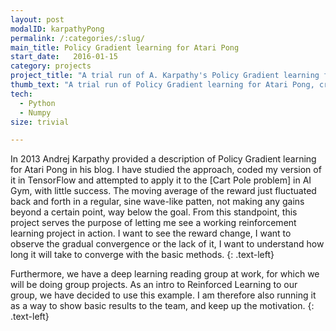 ```yaml
---
layout: post
modalID: karpathyPong
permalink: /:categories/:slug/
main_title: Policy Gradient learning for Atari Pong
start_date:   2016-01-15
category: projects
project_title: "A trial run of A. Karpathy's Policy Gradient learning for Atari Pong"
thumb_text: "A trial run of Policy Gradient learning for Atari Pong, created by Andrej Karpathy."
tech:
  - Python
  - Numpy
size: trivial

---
```


In 2013 Andrej Karpathy provided a description of Policy Gradient learning for Atari Pong in his blog. I have studied the approach, coded my version of it in TensorFlow and attempted to apply it to the [Cart Pole problem] in AI Gym, with little success. The moving average of the reward just fluctuated back and forth in a regular, sine wave-like patten, not making any gains beyond a certain point, way below the goal. From this standpoint, this project serves the purpose of letting me see a working reinforcement learning project in action. I want to see the reward change, I want to observe the gradual convergence or the lack of it, I want to understand how long it will take to converge with the basic methods.
{: .text-left}

Furthermore, we have a deep learning reading group at work, for which we will be doing group projects. As an intro to Reinforced Learning to our group, we have decided to use this example. I am therefore also running it as a way to show basic results to the team, and keep up the motivation. 
{: .text-left}

